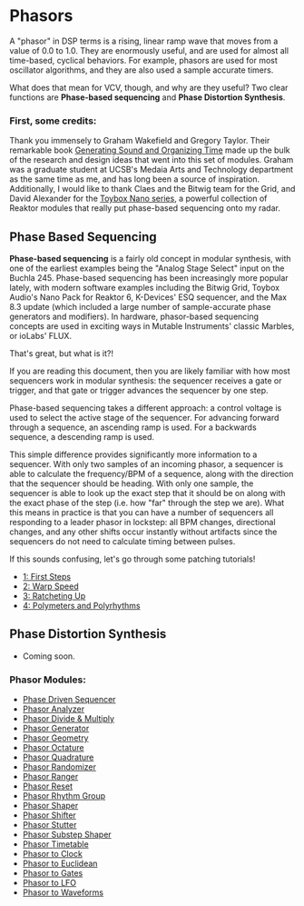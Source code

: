 # Phasors
A "phasor" in DSP terms is a rising, linear ramp wave that moves from a value of 0.0 to 1.0. They are enormously useful, and are used for almost all time-based, cyclical behaviors. For example, phasors are used for most oscillator algorithms, and they are also used a sample accurate timers.

What does that mean for VCV, though, and why are they useful? Two clear functions are **Phase-based sequencing** and **Phase Distortion Synthesis**.

### First, some credits:

Thank you immensely to Graham Wakefield and Gregory Taylor. Their remarkable book [Generating Sound and Organizing Time](https://cycling74.com/books/go) made up the bulk of the research and design ideas that went into this set of modules. Graham was a graduate student at UCSB's Medaia Arts and Technology department as the same time as me, and has long been a source of inspiration. Additionally, I would like to thank Claes and the Bitwig team for the Grid, and David Alexander for the [Toybox Nano series](https://www.toyboxaudio.com/pages/nano-pack), a powerful collection of Reaktor modules that really put phase-based sequencing onto my radar.

## Phase Based Sequencing

**Phase-based sequencing** is a fairly old concept in modular synthesis, with one of the earliest examples being the "Analog Stage Select" input on the Buchla 245. Phase-based sequencing has been increasingly more popular lately, with modern software examples including the Bitwig Grid, Toybox Audio's Nano Pack for Reaktor 6, K-Devices' ESQ sequencer, and the Max 8.3 update (which included a large number of sample-accurate phase generators and modifiers). In hardware, phasor-based sequencing concepts are used in exciting ways in Mutable Instruments' classic Marbles, or ioLabs' FLUX.

That's great, but what is it?!

If you are reading this document, then you are likely familiar with how most sequencers work in modular synthesis: the sequencer receives a gate or trigger, and that gate or trigger advances the sequencer by one step.

Phase-based sequencing takes a different approach: a control voltage is used to select the active stage of the sequencer. For advancing forward through a sequence, an ascending ramp is used. For a backwards sequence, a descending ramp is used.

This simple difference provides significantly more information to a sequencer. With only two samples of an incoming phasor, a sequencer is able to calculate the frequency/BPM of a sequence, along with the direction that the sequencer should be heading. With only one sample, the sequencer is able to look up the exact step that it should be on along with the exact phase of the step (i.e. how "far" through the step we are). What this means in practice is that you can have a number of sequencers all responding to a leader phasor in lockstep: all BPM changes, directional changes, and any other shifts occur instantly without artifacts since the sequencers do not need to calculate timing between pulses.

If this sounds confusing, let's go through some patching tutorials!

- [1: First Steps](./PhasorTutorials/1-FirstSteps.md)
- [2: Warp Speed](./PhasorTutorials/2-WarpSpeed.md)
- [3: Ratcheting Up](./PhasorTutorials/3-RatchetingUp.md)
- [4: Polymeters and Polyrhythms](./PhasorTutorials/4-PolymeterPolyrhythm.md)


## Phase Distortion Synthesis

- Coming soon.

### Phasor Modules:
- [Phase Driven Sequencer](../Modules/PhaseDrivenSequencer.md)
- [Phasor Analyzer](../Modules/PhasorAnalyzer.md)
- [Phasor Divide & Multiply](../Modules/PhasorDivMult.md)
- [Phasor Generator](../Modules/PhaseGen.md)
- [Phasor Geometry](../Modules/PhasorGeometry.md)
- [Phasor Octature](../Modules/PhasorQuadrature.md)
- [Phasor Quadrature](../Modules/PhasorQuadrature.md)
- [Phasor Randomizer](../Modules/PhasorRandom.md)
- [Phasor Ranger](../Modules/PhasorRanger.md)
- [Phasor Reset](../Modules/PhasorReset.md)
- [Phasor Rhythm Group](../Modules/PhasorRhythmGroup.md)
- [Phasor Shaper](../Modules/PhasorShape.md)
- [Phasor Shifter](../Modules/PhasorShifter.md)
- [Phasor Stutter](../Modules/PhasorStutter.md)
- [Phasor Substep Shaper](../Modules/PhasorShape.md)
- [Phasor Timetable](../Modules/PhasorTimetable.md)
- [Phasor to Clock](../Modules/PhasorToClock.md)
- [Phasor to Euclidean](../Modules/PhasorEuclidean.md)
- [Phasor to Gates](../Modules/PhaseToGates.md)
- [Phasor to LFO](../Modules/PhasorToLFO.md)
- [Phasor to Waveforms](../Modules/PhasorToWaveforms.md)